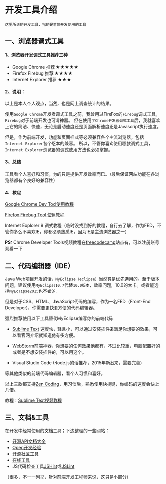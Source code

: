 # 开发工具介绍


`这里所说的开发工具，指的是前端开发使用的工具`

## 一、浏览器调式工具

#### 1、浏览器开发调式工具推荐三种

 - Google Chrome  推荐 ★★★★★
 - Firefox Firebug  推荐 ★★★★
 - Internet Explorer 推荐 ★★★

 
#### 2、说明：
以上是本人个人观点，当然，也是网上调查统计的结果。

使用`Google Chrome`开发者调式工具之前，我曾用过FireFox的`Firebug`调式工具，`Firebug`对于前端开发也可谓神器。
但在使用`了Chrome开发者调式工具`后，我就喜欢上它的简洁、快速，无论是启动速度还是页面解析速度还是Javascript执行速度。

但是，作为前端开发，功能和页面样式等必须兼容各个主流浏览器，包括`Internet Explorer`各个版本的兼容。
所以，不管你喜欢使用哪款调式工具，`Internet Explorer`浏览器的调式使用方法也必须掌握。

#### 3、总结

工具看个人喜好和习惯，为的只是提供开发效率而已。（最后保证网站功能在各浏览器都有个良好的兼容性）

#### 4、教程

[Google Chrome Dev Tool使用教程][100]

[Firefox Firebug Tool 使用教程][1]

Internet Explorer 9 调式教程（临时没找到好的教程，自行去了解，作为FED，不管你多么不喜欢IE，你都必须熟悉IE，因为IE是主流浏览器之一）

**PS:** Chrome Developer Tools视频教程在[freecodecamp](http://www.freecodecamp.com/)站点有，可以注册账号观看一下 

## 二、代码编辑器（IDE）

Java Web项目开发的话，`MyEclipse（eclipse）`当然算是优先选用的。至于版本问题，建议使用`MyEclipse10.7`代替`10.0版本`，效率问题，10.0的太卡。或者能选择`MyEclipse2015`也不错的.

但是对于CSS、HTML、JavaScript代码的编写，作为一名FED（Front-End Developer)，你需要更快更方便的代码编辑器。

强烈推荐使用以下工具替代MyEclipse编写你的前端代码

 - [Sublime Text][2] 速度快，轻且小，可以通过安装插件来满足你想要的效果，可以看官网介绍就知道他有多方便。
 
 - [WebStorm][3]前端神器，你想要的任何效果他都有，不过比较重，电脑配置好的或者是不想安装插件的，可以用这个。
 
 - Visual Studio Code (Node.js的话推荐，2015年新出来，需要完善)

等其他类似的前端代码编辑器，看个人习惯和喜好。

以上三款都支持[Zen Coding][4]，用习惯后，熟悉使用快捷键，你编码的速度会快上几倍。

教程：[Sublime Text视频教程][5]

## 三、文档&工具

在开发中经常使用的文档工具；下边整理的一些网站：

 - [开源API文档大全][6]
 - [Open开发经验][7]
 - [开源社区工具][8]
 - [在线工具](http://tool.lu/)
 - JS代码检查工具[JSHint][9]或[JSLint][10]

（很多，不一一列举，针对前端开发工程师来说，这只是小部分）

  [1]: http://www.ruanyifeng.com/blog/2008/06/firebug_tutorial.html
  [2]: http://www.sublimetext.com/
  [3]: https://www.jetbrains.com/webstorm/
  [4]: http://baike.baidu.com/link?url=n-7dPTD0x2lxaOZM_a92DF77-ZvSzdsJ92xwxgzrZdS95hgUaOxSxvztbmUrEXbb_K4g1H2KmKKgWsUig7klZK
  [5]: http://www.imooc.com/learn/40
  [6]: http://tool.oschina.net/apidocs
  [7]: http://www.open-open.com/lib/
  [8]: http://tool.oschina.net/
  [9]: http://jshint.com/
  [10]: http://www.jslint.com/
  
  [100]: chrome-dev-course.md